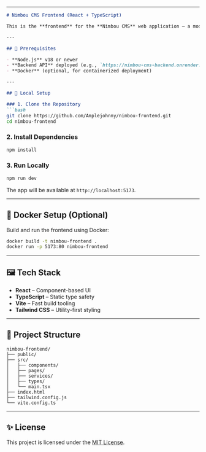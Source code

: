
---

```markdown
# Nimbou CMS Frontend (React + TypeScript)

This is the **frontend** for the **Nimbou CMS** web application — a modern content management system designed for simplicity and power. Built with **React**, **TypeScript**, **Vite**, and **Tailwind CSS**, it delivers a fast, responsive, and developer-friendly UI.

---

## 🚀 Prerequisites

- **Node.js** v18 or newer
- **Backend API** deployed (e.g., `https://nimbou-cms-backend.onrender.com`)
- **Docker** (optional, for containerized deployment)

---

## 🔧 Local Setup

### 1. Clone the Repository
```bash
git clone https://github.com/Amplejohnny/nimbou-frontend.git
cd nimbou-frontend
```

### 2. Install Dependencies
```bash
npm install
```

### 3. Run Locally
```bash
npm run dev
```

The app will be available at `http://localhost:5173`.

---

## 🐳 Docker Setup (Optional)

Build and run the frontend using Docker:

```bash
docker build -t nimbou-frontend .
docker run -p 5173:80 nimbou-frontend
```

---

## 🖼️ Tech Stack

- **React** – Component-based UI
- **TypeScript** – Static type safety
- **Vite** – Fast build tooling
- **Tailwind CSS** – Utility-first styling

---

## 📂 Project Structure

```
nimbou-frontend/
├── public/
├── src/
│   ├── components/
│   ├── pages/
│   ├── services/
│   ├── types/
│   └── main.tsx
├── index.html
├── tailwind.config.js
└── vite.config.ts
```

---

## ✨ License

This project is licensed under the [MIT License](LICENSE).
